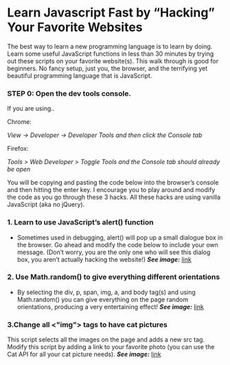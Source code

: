 # Learn Javascript Fast by “Hacking” Your Favorite Websites

The best way to learn a new programming language is to learn by doing. 
Learn some useful JavaScript functions in less than 30 minutes by trying 
out these scripts on your favorite website(s). This walk through is good 
for beginners. No fancy setup, just you, the browser, and the terrifying
yet beautiful programming language that is JavaScript.

### STEP 0: Open the dev tools console.

If you are using.. 

Chrome:

*View → Developer → Developer Tools and then click the Console tab*

Firefox:

*Tools > Web Developer > Toggle Tools and the Console tab should 
already be open*

You will be copying and pasting the code below into the browser’s console and then hitting
the enter key. I encourage you to play around and modify the code as you go through
these 3 hacks. All these hacks are using vanilla JavaScript (aka no jQuery).

### 1. Learn to use JavaScript’s alert() function

* Sometimes used in debugging, alert() will pop up a small dialogue box in the browser. 
Go ahead and modify the code below to include your own message.
\(Don’t worry, you are the only one who will see this dialog box, you aren’t actually 
hacking the website!) ***See image:*** [link](https://i.imgur.com/He1mv08.png)

### 2. Use Math.random() to give everything different orientations

* By selecting the div, p, span, img, a, and body tag(s) and using Math.random() 
you can give everything on the page random orientations, producing a very entertaining effect!
  ***See image:*** [link](https://i.imgur.com/DurDSQu.png)

### 3.Change all <"img"> tags to have cat pictures 

This script selects all the images on the page and adds a new src tag. Modify this script by
adding a link to your favorite photo (you can use the Cat API for all your cat picture needs).
***See image:*** [link](https://i.imgur.com/Xk4e7gQ.png)
